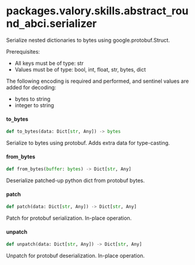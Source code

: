 <a id="packages.valory.skills.abstract_round_abci.serializer"></a>

# packages.valory.skills.abstract`_`round`_`abci.serializer

Serialize nested dictionaries to bytes using google.protobuf.Struct.

Prerequisites:
- All keys must be of type: str
- Values must be of type: bool, int, float, str, bytes, dict

The following encoding is required and performed,
and sentinel values are added for decoding:
- bytes to string
- integer to string

<a id="packages.valory.skills.abstract_round_abci.serializer.to_bytes"></a>

#### to`_`bytes

```python
def to_bytes(data: Dict[str, Any]) -> bytes
```

Serialize to bytes using protobuf. Adds extra data for type-casting.

<a id="packages.valory.skills.abstract_round_abci.serializer.from_bytes"></a>

#### from`_`bytes

```python
def from_bytes(buffer: bytes) -> Dict[str, Any]
```

Deserialize patched-up python dict from protobuf bytes.

<a id="packages.valory.skills.abstract_round_abci.serializer.patch"></a>

#### patch

```python
def patch(data: Dict[str, Any]) -> Dict[str, Any]
```

Patch for protobuf serialization. In-place operation.

<a id="packages.valory.skills.abstract_round_abci.serializer.unpatch"></a>

#### unpatch

```python
def unpatch(data: Dict[str, Any]) -> Dict[str, Any]
```

Unpatch for protobuf deserialization. In-place operation.

